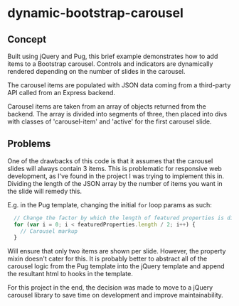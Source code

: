 # dynamic-bootstrap-carousel

## Concept
Built using jQuery and Pug, this brief example demonstrates how to add items to a Bootstrap carousel. Controls and indicators are dynamically rendered depending on the number of slides in the carousel.

The carousel items are populated with JSON data coming from a third-party API called from an Express backend.

Carousel items are taken from an array of objects returned from the backend. The array is divided into segments of three, then placed into divs with classes of 'carousel-item' and 'active' for the first carousel slide.

## Problems
One of the drawbacks of this code is that it assumes that the carousel slides will always contain 3 items. This is problematic for responsive web development, as I've found in the project I was trying to implement this in. Dividing the length of the JSON array by the number of items you want in the slide will remedy this.

E.g. in the Pug template, changing the initial `for` loop params as such: 
```javascript
  // Change the factor by which the length of featured properties is divided
  for (var i = 0; i < featuredProperties.length / 2; i++) {
    // Carousel markup
  }
```

Will ensure that only two items are shown per slide. However, the property mixin doesn't cater for this. It is probably better to abstract all of the carousel logic from the Pug template into the jQuery template and append the resultant html to hooks in the template.

For this project in the end, the decision was made to move to a jQuery carousel library to save time on development and improve maintainability.
